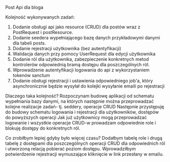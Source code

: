 Post Api dla bloga

Kolejność wykonywanych zadań:

1. Dodanie obsługi api jako resource (CRUD) dla postów wraz z PostRequest i postResource.
2. Dodanie seedera wypełniającego bazę danych przykładowymi danymi dla tabeli posts.
3. Dodanie rejestracji użytkownika (bez autentyfikacji)
4. Walidacja danych przy pomocy UserRequest dla edycji użytkownika
5. Dodanie ról dla użytkownika, zabezpieczenie konkretnych metod kontrolerów odpowiednią bramą dostępu dla poszczególnych ról.
6. Wprowadzenie autentyfikacji logowania do api z wykorzystaniem tokenów sanctum
7. Dodanie obsługi rejestracji i ustawienia odpowiedniego job'a, który asynchronicznie będzie wysyłał do kolejki wysyłanie emaili po rejestracji

Dlaczego taka kolejność?
Rozpoczynam budowę aplikacji od schematu wypełniania bazy danymi, na których
następnie można przeprowadzać kolejne realizacje zadań- tj. seddery, operacje CRUD
Następnie przystępuję do budowy schematu logowania i rejestracji dla użytkowników, dostępów do powyższych operacji
Jak już użytkownicy mogą przeprowadzać logowanie i wszystkie operacje CRUD-w prowadzam odpowiednie role i blokuję dostępy do konkretnych ról.

Co zrobiłbym lepiej gdyby było więcej czasu?
Dodałbym tabelę role i drugą tabelę z dostępami dla poszczególnych operacji CRUD dla odpowiednich
ról i utworzoną relacją pobierać poziom dostępu.
Wprowadziłbym potwierdzenie rejestracji wymuszające kliknięcie w link przesłany w emailu.  
